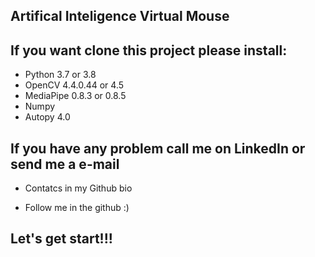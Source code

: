 ## Artifical Inteligence Virtual Mouse


## If you want clone this project please install:

- Python  3.7 or 3.8
- OpenCV  4.4.0.44 or 4.5
- MediaPipe 0.8.3 or 0.8.5
- Numpy
- Autopy 4.0


## If you have any problem call me on LinkedIn or send me a e-mail

 - Contatcs in my Github bio



 - Follow me in the github :)


## Let's get start!!!
